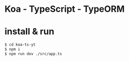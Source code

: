 # Koa - TypeScript - TypeORM

# install & run

```bash
$ cd koa-ts-yt
$ npm i
$ npm run dev ./src/app.ts
```
